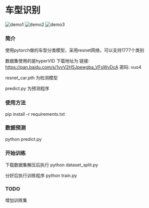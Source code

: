 # 车型识别

![demo1](https://github.com/erquren/vehicle_recognition/blob/main/car_img/demo1.png?raw=true)
![demo2](https://github.com/erquren/vehicle_recognition/blob/main/car_img/demo2.png?raw=true)
![demo3](https://github.com/erquren/vehicle_recognition/blob/main/car_img/demo3.png?raw=true)

### 简介

使用pytorch做的车型分类模型，采用resnet网络，可以支持1777个类别

数据集使用的是hyperVID 下载地址为 链接: https://pan.baidu.com/s/1vvV2H5Jpewgba_VFsWvDcA   密码: vuo4


resnet_car.pth 为检测模型

predict.py 为预测程序

### 使用方法


pip install -r requirements.txt

### 数据预测

python predict.py



### 开始训练

下载数据集解压后执行 python dataset_split.py

分好后执行训练程序 python train.py

### TODO

增加训练集
